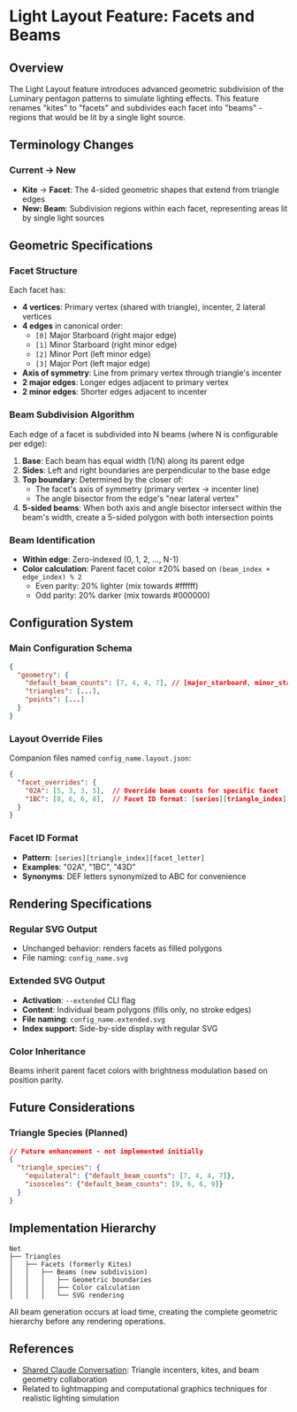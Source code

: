 # Light Layout Feature: Facets and Beams

## Overview

The Light Layout feature introduces advanced geometric subdivision of the Luminary pentagon patterns to simulate lighting effects. This feature renames "kites" to "facets" and subdivides each facet into "beams" - regions that would be lit by a single light source.

## Terminology Changes

### Current → New
- **Kite** → **Facet**: The 4-sided geometric shapes that extend from triangle edges
- **New: Beam**: Subdivision regions within each facet, representing areas lit by single light sources

## Geometric Specifications

### Facet Structure
Each facet has:
- **4 vertices**: Primary vertex (shared with triangle), incenter, 2 lateral vertices  
- **4 edges** in canonical order:
  - `[0]` Major Starboard (right major edge)
  - `[1]` Minor Starboard (right minor edge) 
  - `[2]` Minor Port (left minor edge)
  - `[3]` Major Port (left major edge)
- **Axis of symmetry**: Line from primary vertex through triangle's incenter
- **2 major edges**: Longer edges adjacent to primary vertex
- **2 minor edges**: Shorter edges adjacent to incenter

### Beam Subdivision Algorithm

Each edge of a facet is subdivided into N beams (where N is configurable per edge):

1. **Base**: Each beam has equal width (1/N) along its parent edge
2. **Sides**: Left and right boundaries are perpendicular to the base edge
3. **Top boundary**: Determined by the closer of:
   - The facet's axis of symmetry (primary vertex → incenter line)
   - The angle bisector from the edge's "near lateral vertex"
4. **5-sided beams**: When both axis and angle bisector intersect within the beam's width, create a 5-sided polygon with both intersection points

### Beam Identification
- **Within edge**: Zero-indexed (0, 1, 2, ..., N-1)
- **Color calculation**: Parent facet color ±20% based on `(beam_index + edge_index) % 2`
  - Even parity: 20% lighter (mix towards #ffffff)
  - Odd parity: 20% darker (mix towards #000000)

## Configuration System

### Main Configuration Schema
```json
{
  "geometry": {
    "default_beam_counts": [7, 4, 4, 7], // [major_starboard, minor_starboard, minor_port, major_port]
    "triangles": [...],
    "points": [...]
  }
}
```

### Layout Override Files
Companion files named `config_name.layout.json`:
```json
{
  "facet_overrides": {
    "02A": [5, 3, 3, 5],  // Override beam counts for specific facet
    "1BC": [8, 6, 6, 8],  // Facet ID format: [series][triangle_index][facet_letter]
  }
}
```

### Facet ID Format
- **Pattern**: `[series][triangle_index][facet_letter]`
- **Examples**: "02A", "1BC", "43D" 
- **Synonyms**: DEF letters synonymized to ABC for convenience

## Rendering Specifications

### Regular SVG Output
- Unchanged behavior: renders facets as filled polygons
- File naming: `config_name.svg`

### Extended SVG Output  
- **Activation**: `--extended` CLI flag
- **Content**: Individual beam polygons (fills only, no stroke edges)
- **File naming**: `config_name.extended.svg`
- **Index support**: Side-by-side display with regular SVG

### Color Inheritance
Beams inherit parent facet colors with brightness modulation based on position parity.

## Future Considerations

### Triangle Species (Planned)
```json
// Future enhancement - not implemented initially
{
  "triangle_species": {
    "equilateral": {"default_beam_counts": [7, 4, 4, 7]},
    "isosceles": {"default_beam_counts": [9, 6, 6, 9]}
  }
}
```

## Implementation Hierarchy

```
Net
├── Triangles
│   ├── Facets (formerly Kites)  
│   │   ├── Beams (new subdivision)
│   │   │   ├── Geometric boundaries
│   │   │   ├── Color calculation  
│   │   │   └── SVG rendering
```

All beam generation occurs at load time, creating the complete geometric hierarchy before any rendering operations.

## References

- [Shared Claude Conversation](https://claude.ai/share/03929876-b16b-49b8-b01e-6a713445015b): Triangle incenters, kites, and beam geometry collaboration
- Related to lightmapping and computational graphics techniques for realistic lighting simulation